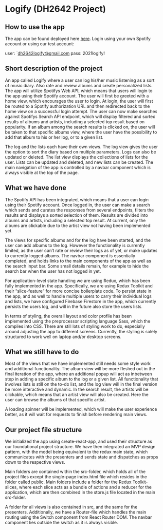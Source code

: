 # Logify (DH2642 Project)

## How to use the app

The app can be found deployed here [here](https://logify.netlify.app/home). Login using your own Spotify account or using our test account:

user: `dh2642logify@gmail.com
pass: 2021logify!





## Short description of the project

An app called Logify where a user can log his/her music listening as a sort of music diary. Also rate and review albums and create personalized lists. The app will utilize Spotifys Web API, which means that users will login to the app using their Spotify account.
The user will first be greeted with a home view, which encourages the user to login. At login, the user will first be routed to a Spotify authorization URL and then redirected back to the home view on a successful login attempt. The user can now make searches against Spotifys Search API endpoint, which will display filtered and sorted results of albums and artists, including a selected top result based on popularity. If an album among the search results is clicked on, the user will be taken to that specific albums view, where the user have the possibility to add that album to his or her log, or to a given list.

The log and the lists each have their own views. The log view gives the user the option to sort the diary based on multiple parameters. Logs can also be updated or deleted. The list view displays the collections of lists for the user. Lists can be updated and deleted, and new lists can be created. The main navigation of the app is controlled by a navbar component which is always visible at the top of the page.

## What we have done

The Spotify API has been integrated, which means that a user can login using their Spotify account. Once logged in, the user can make a search which sends and curates the responses from several endpoints, filters the results and displays a sorted selection of them. Results are divided into albums and artists, including a selected top result. At current, only the albums are clickable due to the artist view not having been implemented yet.

The views for specific albums and for the log have been started, and the user can add albums to the log. However the functionality is currently limited, as the user can’t rate or review their logs as of yet, or make updates to currently logged albums. The navbar component is essentially completed, and holds links to the main components of the app as well as the search input bar. Some small details remain, for example to hide the search bar when the user has not logged in yet.

For application-level state handling we are using Redux, which has been fully implemented in the app. Specifically, we are using Redux Toolkit and their “slice-feature” for more concise boilerplate code. To persist state in the app, and as well to handle multiple users to carry their individual logs and lists, we have configured Firebase Firestore in the app, which currently persists the users log, and will in the future also store the users lists.

In terms of styling, the overall layout and color profile has been implemented using the preprocessor scripting language Sass, which the compiles into CSS. There are still lots of styling work to do, especially around adjusting the app to different screens. Currently, the styling is solely structured to work well on laptop and/or desktop screens.

## What we still have to do

Most of the views that we have implemented still needs some style work and additional functionality. The album view will be more fleshed out in the final iteration of the app, where an additional popup will act as inbetween step in adding a specific album to the log or a given list. All functionality that involves lists is still on the to-do list, and the log view will in the final version be more interactive and dynamic. In the search result, the artists will be clickable, which means that an artist view will also be created. Here the user can browse the albums of that specific artist.

A loading spinner will be implemented, which will make the user experience better, as it will wait for requests to finish before rendering main views.

## Our project file structure

We initialized the app using create-react-app, and used their structure as our foundational project structure. We have then integrated an MVP design pattern, with the model being equivalent to the redux main state, which communicates with the presenters and sends state and dispatches as props down to the respective views.

Main folders are contained within the src-folder, which holds all of the project files except the single-page index.html file which resides in the folder called public. Main folders include a folder for the Redux Toolkit-slices, where each slice acts as a bundle of actions and a reducer for the application, which are then combined in the store.js file located in the main src-folder.

A folder for all views is also contained in src, and the same for the presenters. Additionally, we have a Router-file which handles the main routing using the Switch component from React Router DOM. The navbar component lies outside the switch as it is always visible.
